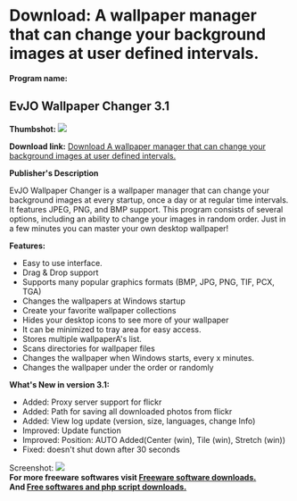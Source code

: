 # Download: A wallpaper manager that can change your background images at user defined intervals.

**Program name:**

## EvJO Wallpaper Changer 3.1

  
**Thumbshot:** ![](http://www.freewarefiles.com/screenshot/evjowpchnfr_md.jpg)   
  
**Download link:** [Download A wallpaper manager that can change your background images at user defined intervals.](http://freesoftwares.boysofts.com/EvJO-Wallpaper-Changer_program_27531.html)  
  


**Publisher's Description**  
  


EvJO Wallpaper Changer is a wallpaper manager that can change your background images at every startup, once a day or at regular time intervals. It features JPEG, PNG, and BMP support. This program consists of several options, including an ability to change your images in random order. Just in a few minutes you can master your own desktop wallpaper! 

**Features:**

  * Easy to use interface. 
  * Drag & Drop support 
  * Supports many popular graphics formats (BMP, JPG, PNG, TIF, PCX, TGA) 
  * Changes the wallpapers at Windows startup 
  * Create your favorite wallpaper collections 
  * Hides your desktop icons to see more of your wallpaper 
  * It can be minimized to tray area for easy access. 
  * Stores multiple wallpaperA's list. 
  * Scans directories for wallpaper files 
  * Changes the wallpaper when Windows starts, every x minutes. 
  * Changes the wallpaper under the order or randomly 

**What's New in version 3.1:**

  * Added: Proxy server support for flickr 
  * Added: Path for saving all downloaded photos from flickr 
  * Added: View log update (version, size, languages, change Info) 
  * Improved: Update function 
  * Improved: Position: AUTO Added(Center (win), Tile (win), Stretch (win)) 
  * Fixed: doesn't shut down after 30 seconds 

  
  
Screenshot: ![](http://www.freewarefiles.com/screenshot/evjowpchnfr.jpg)   
**For more freeware softwares visit [Freeware software downloads.](http://freesoftwares.boysofts.com/)**   
**And [Free softwares and php script downloads.](http://www.boysofts.com/)**
